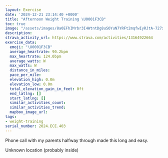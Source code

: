 ```yaml
---
layout: Exercise
date: '2024-12-21 23:14:40 +0000'
title: "Afternoon Weight Training \U0001F3CB️"
toc: true
image: "/assets/images/8a0EFhIMrbr3I4WtntDg8uSOYuN7YRFt2mqfwIyRJtA-727x2048.jpg.jpeg"
description:
strava_activity_url: https://www.strava.com/activities/13164922664
exercise_data:
  emoji: "\U0001F3CB️"
  average_heartrate: 90.2bpm
  max_heartrate: 124.0bpm
  average_watts: W
  max_watts: W
  distance_in_miles:
  pace_per_mile:
  elevation_high: 0.0m
  elevation_low: 0.0m
  total_elevation_gain_in_feet: 0ft
  end_latlng: []
  start_latlng: []
  similar_activities_count:
  similar_activities_trend:
  mapbox_image_url:
tags:
- weight-training
serial_number: 2024.ECE.403
---
```

Phone call with my parents halfway through made this long and easy.

Unknown location (probably inside)
